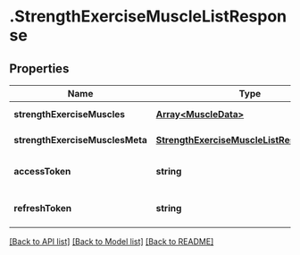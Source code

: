 # .StrengthExerciseMuscleListResponse

## Properties

Name | Type | Description | Notes
------------ | ------------- | ------------- | -------------
**strengthExerciseMuscles** | [**Array&lt;MuscleData&gt;**](MuscleData.md) |  | [default to undefined]
**strengthExerciseMusclesMeta** | [**StrengthExerciseMuscleListResponseMeta**](StrengthExerciseMuscleListResponseMeta.md) |  | [default to undefined]
**accessToken** | **string** |  | [optional] [default to undefined]
**refreshToken** | **string** |  | [optional] [default to undefined]


[[Back to API list]](../README.md#documentation-for-api-endpoints) [[Back to Model list]](../README.md#documentation-for-models) [[Back to README]](../README.md)
